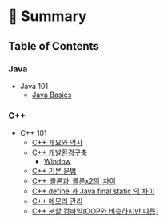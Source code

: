 # 📑 Summary

## Table of Contents

### Java
  - Java 101
    - [Java Basics](Java/101/Java_basics.md)

### C++
  - C++ 101
    - [C++ 개요와 역사](C++/101/C++개요와_역사.md)
    - [C++ 개발환경구축](C++/101/C++개발_환경_구축.md)
      - [Window](C++/101/Window.md)
    - [C++ 기본 문법](C++/101/C++기본문법.md)
    - [C++_콜론과_콜론x2의_차이](C++/101/C++_콜론과_콜론x2의_차이.md)
    - [C++ define 과 Java final static 의 차이](C++/101/C++define_과_final_static의_차이.md)
    - [C++ 메모리 관리](C++/101/C++메모리관리.md)
    - [C++ 분할 컴파일(OOP와 비슷하지만 다름)](C++/101/C++분할컴파일(OOP와_비슷하지만_다름).md)
